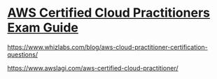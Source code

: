 # [AWS Certified Cloud Practitioners Exam Guide](https://github.com/yangshiteng/Data-Science-Learning-Path/blob/main/AWS/AWS-Certified-Cloud-Practitioner_Exam-Guide.pdf)

https://www.whizlabs.com/blog/aws-cloud-practitioner-certification-questions/

https://www.awslagi.com/aws-certified-cloud-practitioner/
